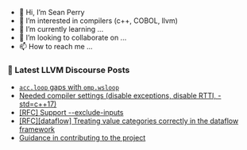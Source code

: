 - 👋 Hi, I’m Sean Perry
- 👀 I’m interested in compilers (c++, COBOL, llvm)
- 🌱 I’m currently learning ...
- 💞️ I’m looking to collaborate on ...
- 📫 How to reach me ...

<!---
s66perry/s66perry is a ✨ special ✨ repository because its `README.md` (this file) appears on your GitHub profile.
You can click the Preview link to take a look at your changes.
--->
### 📕 Latest LLVM Discourse Posts

<!-- DISCOURSE-LLVM:START -->
- [`acc.loop` gaps with `omp.wsloop`](https://discourse.llvm.org/t/acc-loop-gaps-with-omp-wsloop/70039#post_12)
- [Needed compiler settings &lpar;disable exceptions, disable RTTI, -std=c++17&rpar;](https://discourse.llvm.org/t/needed-compiler-settings-disable-exceptions-disable-rtti-std-c-17/70089#post_1)
- [[RFC] Support --exclude-inputs](https://discourse.llvm.org/t/rfc-support-exclude-inputs/70070#post_4)
- [[RFC][dataflow] Treating value categories correctly in the dataflow framework](https://discourse.llvm.org/t/rfc-dataflow-treating-value-categories-correctly-in-the-dataflow-framework/70086#post_3)
- [Guidance in contributing to the project](https://discourse.llvm.org/t/guidance-in-contributing-to-the-project/69008?page=4#post_77)
<!-- DISCOURSE-LLVM:END -->
